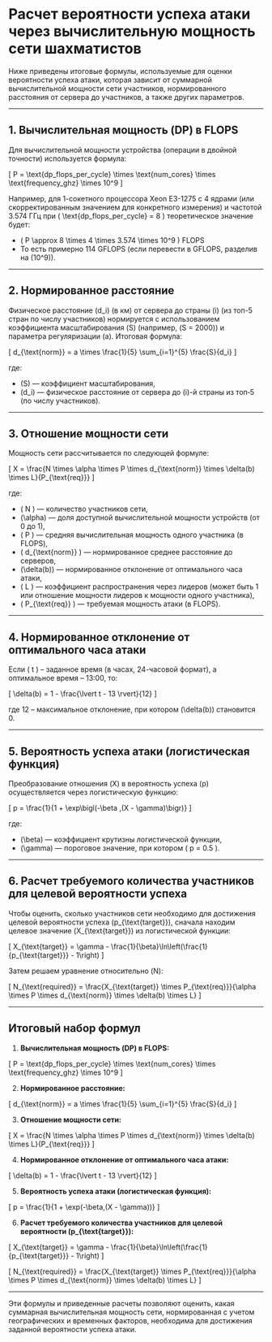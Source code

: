 # Расчет вероятности успеха атаки через вычислительную мощность сети шахматистов

Ниже приведены итоговые формулы, используемые для оценки вероятности успеха атаки, которая зависит от суммарной вычислительной мощности сети участников, нормированного расстояния от сервера до участников, а также других параметров.

---

## 1. Вычислительная мощность (DP) в FLOPS

Для вычислительной мощности устройства (операции в двойной точности) используется формула:

\[
P = \text{dp\_flops\_per\_cycle} \times \text{num\_cores} \times \text{frequency\_ghz} \times 10^9
\]

Например, для 1-сокетного процессора Xeon E3-1275 с 4 ядрами (или скорректированным значением для конкретного измерения) и частотой 3.574 ГГц при \( \text{dp\_flops\_per\_cycle} = 8 \) теоретическое значение будет:

- \( P \approx 8 \times 4 \times 3.574 \times 10^9 \) FLOPS  
- То есть примерно 114 GFLOPS (если перевести в GFLOPS, разделив на \(10^9\)).

---

## 2. Нормированное расстояние

Физическое расстояние \(d_i\) (в км) от сервера до страны \(i\) (из топ-5 стран по числу участников) нормируется с использованием коэффициента масштабирования \(S\) (например, \(S = 2000\)) и параметра регуляризации \(a\). Итоговая формула:

\[
d_{\text{norm}} = a \times \frac{1}{5} \sum_{i=1}^{5} \frac{S}{d_i}
\]

где:
- \(S\) — коэффициент масштабирования,
- \(d_i\) — физическое расстояние от сервера до \(i\)-й страны из топ‑5 (по числу участников).

---

## 3. Отношение мощности сети

Мощность сети рассчитывается по следующей формуле:

\[
X = \frac{N \times \alpha \times P \times d_{\text{norm}} \times \delta(b) \times L}{P_{\text{req}}}
\]

где:
- \( N \) — количество участников сети,
- \(\alpha\) — доля доступной вычислительной мощности устройств (от 0 до 1),
- \( P \) — средняя вычислительная мощность одного участника (в FLOPS),
- \( d_{\text{norm}} \) — нормированное среднее расстояние до серверов,
- \(\delta(b)\) — нормированное отклонение от оптимального часа атаки,
- \( L \) — коэффициент распространения через лидеров (может быть 1 или отношение мощности лидеров к мощности одного участника),
- \( P_{\text{req}} \) — требуемая мощность атаки (в FLOPS).

---

## 4. Нормированное отклонение от оптимального часа атаки

Если \( t \) – заданное время (в часах, 24-часовой формат), а оптимальное время – 13:00, то:

\[
\delta(b) = 1 - \frac{\lvert t - 13 \rvert}{12}
\]

где 12 – максимальное отклонение, при котором \(\delta(b)\) становится 0.

---

## 5. Вероятность успеха атаки (логистическая функция)

Преобразование отношения \(X\) в вероятность успеха \(p\) осуществляется через логистическую функцию:

\[
p = \frac{1}{1 + \exp\bigl(-\beta \,(X - \gamma)\bigr)}
\]

где:
- \(\beta\) — коэффициент крутизны логистической функции,
- \(\gamma\) — пороговое значение, при котором \( p = 0.5 \).

---

## 6. Расчет требуемого количества участников для целевой вероятности успеха

Чтобы оценить, сколько участников сети необходимо для достижения целевой вероятности успеха \(p_{\text{target}}\), сначала находим целевое значение \(X_{\text{target}}\) из логистической функции:

\[
X_{\text{target}} = \gamma - \frac{1}{\beta}\ln\left(\frac{1}{p_{\text{target}}} - 1\right)
\]

Затем решаем уравнение относительно \(N\):

\[
N_{\text{required}} = \frac{X_{\text{target}} \times P_{\text{req}}}{\alpha \times P \times d_{\text{norm}} \times \delta(b) \times L}
\]

---

## Итоговый набор формул

1. **Вычислительная мощность (DP) в FLOPS:**

\[
P = \text{dp\_flops\_per\_cycle} \times \text{num\_cores} \times \text{frequency\_ghz} \times 10^9
\]

2. **Нормированное расстояние:**

\[
d_{\text{norm}} = a \times \frac{1}{5} \sum_{i=1}^{5} \frac{S}{d_i}
\]

3. **Отношение мощности сети:**

\[
X = \frac{N \times \alpha \times P \times d_{\text{norm}} \times \delta(b) \times L}{P_{\text{req}}}
\]

4. **Нормированное отклонение от оптимального часа атаки:**

\[
\delta(b) = 1 - \frac{\lvert t - 13 \rvert}{12}
\]

5. **Вероятность успеха атаки (логистическая функция):**

\[
p = \frac{1}{1 + \exp(-\beta\,(X - \gamma))}
\]

6. **Расчет требуемого количества участников для целевой вероятности \(p_{\text{target}}\):**

\[
X_{\text{target}} = \gamma - \frac{1}{\beta}\ln\left(\frac{1}{p_{\text{target}}} - 1\right)
\]

\[
N_{\text{required}} = \frac{X_{\text{target}} \times P_{\text{req}}}{\alpha \times P \times d_{\text{norm}} \times \delta(b) \times L}
\]

---

Эти формулы и приведенные расчеты позволяют оценить, какая суммарная вычислительная мощность сети, нормированная с учетом географических и временных факторов, необходима для достижения заданной вероятности успеха атаки.
